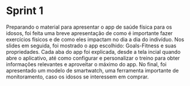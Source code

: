 # Sprint 1

Preparando o material para apresentar o app de saúde física para os idosos, foi feita uma breve apresentação de como 
é importante fazer exercícios físicos e de como eles impactam no dia a dia do indivíduo. 
Nos slides em seguida, foi mostrado o app escolhido: Goals-Fitness e suas propriedades. Cada aba do app foi explicada, 
desde a tela incial quando abre o aplicativo, até como configurar e personalizar o treino para obter informações
relevantes e aproveitar o máximo do app. No final, foi apresentado um modelo de smartwatch, uma ferramenta importante de monitoramento,
caso os idosos se interessem em comprar.
